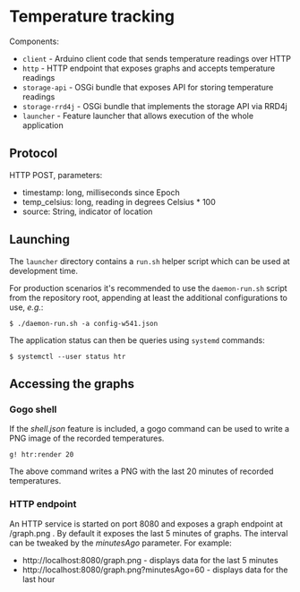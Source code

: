 # Temperature tracking

Components:

- `client` - Arduino client code that sends temperature readings over HTTP
- `http` - HTTP endpoint that exposes graphs and accepts temperature readings
- `storage-api` - OSGi bundle that exposes API for storing temperature readings
- `storage-rrd4j` - OSGi bundle that implements the storage API via RRD4j
- `launcher` - Feature launcher that allows execution of the whole application


## Protocol

HTTP POST, parameters:

- timestamp: long, milliseconds since Epoch
- temp\_celsius: long, reading in degrees Celsius * 100
- source: String, indicator of location

## Launching

The `launcher` directory contains a `run.sh` helper script which can be used at
development time.

For production scenarios it's recommended to use the `daemon-run.sh` script
from the repository root, appending at least the additional configurations
to use, _e.g._:

    $ ./daemon-run.sh -a config-w541.json

The application status can then be queries using `systemd` commands:

    $ systemctl --user status htr

## Accessing the graphs

### Gogo shell

If the _shell.json_ feature is included, a gogo command can be used to write a
PNG image of the recorded temperatures.

    g! htr:render 20

The above command writes a PNG with the last 20 minutes of recorded temperatures.

### HTTP endpoint

An HTTP service is started on port 8080 and exposes a graph endpoint at /graph.png .
By default it exposes the last 5 minutes of graphs. The interval can be tweaked
by the _minutesAgo_ parameter. For example:

* http://localhost:8080/graph.png - displays data for the last 5 minutes
* http://localhost:8080/graph.png?minutesAgo=60 - displays data for the last hour
